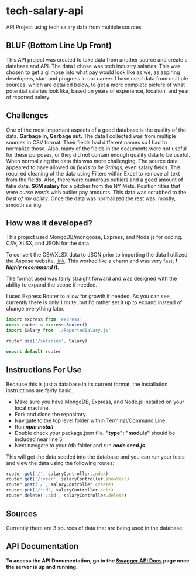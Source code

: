 # tech-salary-api
API Project using tech salary data from multiple sources

## BLUF (Bottom Line Up Front)

This API project was created to take data from another source and create a database and API.  The data I chose was tech industry salaries.  This was chosen to get a glimpse into what pay would look like as we, as aspiring developers, start and progress in our career.  I have used data from multiple sources, which are detailed below, to get a more complete picture of what potential salaries look like, based on years of experience, location, and year of reported salary.

## Challenges

One of the most important aspects of a good database is the quality of the data.  **Garbage in, Garbage out.** The data I collected was from multiple sources in CSV format.  Their fields had different names so I had to normalize those.  Also, many of the fields in the documents were not useful for these purposes, or they did not contain enough quality data to be useful.  
When normalizing the data this was more challenging.  The source data appeared to have allowed _all fields to be Strings_, even salary fields.  This required cleaning of the data using Filters within Excel to remove all text from the fields.  Also, there were numerous outliers and a good amount of fake data.  **$6M salary** for a pitcher from the NY Mets.  Position titles that were _curse words_ with outlier pay amounts.  This data was scrubbed to the _best of my ability_.
Once the data was normalized the rest was, mostly, smooth sailing.

## How was it developed?

This project used MongoDB/mongoose, Express, and Node.js for coding.  CSV, XLSX, and JSON for the data.

To convert the CSV/XLSX data to JSON prior to importing the data I utilized the Aspose website, [link](https://products.aspose.app/cells/conversion/xlsx-to-json).  This worked like a charm and was very fast, **_I highly recommend it_**.

The format used was fairly straight forward and was designed with the ability to expand the scope if needed.

I used Express Router to allow for growth if needed.  As you can see, currently there is only 1 route, but I'd rather set it up to expand instead of change everything later.

```js
import express from 'express'
const router = express.Router()
import Salary from './ReportedSalary.js'

router.use('/salaries', Salary)

export default router
```

## Instructions For Use

Because this is just a database in its current format, the installation instructions are fairly basic.

* Make sure you have MongoDB, Express, and Node.js installed on your local machine.  
* Fork and clone the repository.
* Navigate to the top level folder within Terminal/Command Line.
* Run **_npm install_**
* Double check your package.json file.  **"type": "module"** should be included near line 5. 
* Next navigate to your /db folder and run **_node seed.js_**

This will get the data seeded into the database and you can run your tests and view the data using the following routes:

```js
router.get('/', salaryController.index)
router.get('/:year', salaryController.showYear)
router.post('/', salaryController.create)
router.put('/:id', salaryController.edit)
router.delete('/:id', salaryController.delete)
```

## Sources

Currently there are 3 sources of data that are being used in the database:




## API Documentation

**To access the API Documentation, go to the [Swagger API Docs](http://localhost:3000/api-docs/#/) page once the server is up and running.**